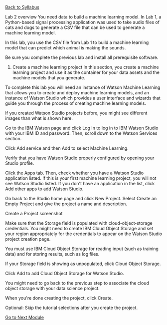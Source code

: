 [Back to Syllabus](./README.md#course-syllabus)

Lab 2 overview
You need data to build a machine learning model. In Lab 1, a Python-based signal processing application was used to take audio files of cats and dogs to generate a CSV file that can be used to generate a machine learning model.

In this lab, you use the CSV file from Lab 1 to build a machine learning model that can predict which animal is making the sounds.

Be sure you complete the previous lab and install all prerequisite software.


1. Create a machine learning project
In this section, you create a machine learning project and use it as the container for your data assets and the machine models that you generate.

To complete this lab you will need an instance of Watson Machine Learning that allows you to create and deploy machine learning models, and an instance of Watson Studio which provides a user interface and wizards that guide you through the process of creating machine learning models.

If you created Watson Studio projects before, you might see different images than what is shown here.

Go to the IBM Watson page and click Log In to log in to IBM Watson Studio with your IBM ID and password. Then, scroll down to the Watson Services section.



Click Add service and then Add to select Machine Learning.



Verify that you have Watson Studio properly configured by opening your Studio profile.



Click the Apps tab. Then, check whether you have a Watson Studio application listed. If this is your first machine learning project, you will not see Watson Studio listed. If you don't have an application in the list, click Add other apps to add Watson Studio.



Go back to the Studio home page and click New Project. Select Create an Empty Project and give the project a name and description.

Create a Project screenshot

Make sure that the Storage field is populated with cloud-object-storage credentials. You might need to create IBM Cloud Object Storage and set your region appropriately for the credentials to appear on the Watson Studio project creation page.

You must use IBM Cloud Object Storage for reading input (such as training data) and for storing results, such as log files.

If your Storage field is showing as unpopulated, click Cloud Object Storage.



Click Add to add Cloud Object Storage for Watson Studio.



You might need to go back to the previous step to associate the cloud object storage with your data science project.

When you're done creating the project, click Create.



Optional: Skip the tutorial selections after you create the project.


[Go to Next Module](./4_Lab_3_Create_predictions_in_a_Node_RED_application.md)